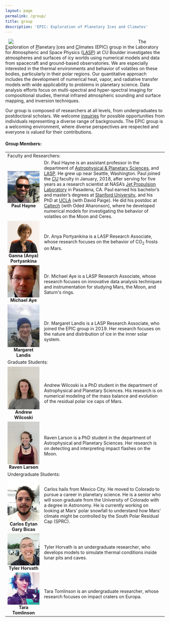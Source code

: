 ```yaml
---
layout: page
permalink: /group/
title: group
description: 'EPIC: Exploration of Planetary Ices and Climates'
---
```

<p><img src="../assets/img/epic-group.jpg" width="400" style="padding: 0 10px; float: left;" align="left"></p>
<p>
The <u>E</u>xploration of <u>P</u>lanetary <u>I</u>ces and <u>C</u>limates
(EPIC) group in the Laboratory for Atmospheric and Space Physics
(<a href="https://lasp.colorado.edu" target="\_">LASP</a>)
at CU Boulder investigates the atmospheres and surfaces of icy
worlds using numerical models and data from spacecraft and ground-based
observatories. We are especially interested in the thermal environments and
behavior of volatiles on these bodies, particularly in their polar regions.
Our quantitative approach includes the development of numerical heat, vapor,
and radiative transfer models with wide applicability to problems in planetary
science. Data analysis efforts focus on multi-spectral and hyper-spectral
imaging for compositional studies, thermal infrared atmospheric sounding and
surface mapping, and inversion techniques.
</p>

<p>
Our group is composed of researchers at all levels, from undergraduates to
postdoctoral scholars. We welcome <a href="mailto:Paul.Hayne@Colorado.edu">
inquiries</a> for possible opportunities from
individuals representing a diverse range of backgrounds. The EPIC group is a
welcoming environment, where diverse perspectives are respected and everyone is
valued for their contributions.
</p>

<h4>Group Members:</h4>

<table border="0" cellspacing="0" cellpadding="0">
<tr><td colspan="2">Faculty and Researchers:</td></tr>
<tr>
  <td><div align="center"><img src="../assets/img/paul.jpg" align="left" width="150"><b>Paul Hayne</b></div></td>
  <td>Dr. Paul Hayne is an assistant professor in the department of <a href="https://colorado.edu/aps" target="\_blank">Astrophysical & Planetary Sciences</a>, and <a href="https://lasp.colorado.edu" target="\_blank">LASP</a>. He grew up near Seattle, Washington. Paul joined the <a href="https://colorado.edu" target="\_blank">CU</a> faculty in January, 2018, after serving for five years as a research scientist at NASA’s <a href="https://jpl.nasa.gov" target="\_blank">Jet Propulsion Laboratory</a> in Pasadena, CA. Paul earned his bachelor’s and master’s degrees at <a href="https://earth.stanford.edu/geophysics" target="\_blank">Stanford University</a>, and his PhD at <a href="https://epss.ucla.edu/research-areas/planetary-science/" target="\_blank">UCLA</a> (with David Paige). He did his postdoc at <a href="http://web.gps.caltech.edu/options/planetary/" target="\_blank">Caltech</a> (with Oded Aharonson), where he developed numerical models for investigating the behavior of volatiles on the Moon and Ceres.</td>
</tr>
<tr>
  <td><div align="center"><img src="../assets/img/anya.png" align="left" width="150"><b>Ganna (Anya) Portyankina</b></div></td>
  <td>Dr. Anya Portyankina is a LASP Research Associate, whose research focuses on the behavior of CO<sub>2</sub> frosts on Mars.</td>
</tr>
<tr>
  <td><div align="center"><img src="../assets/img/michael.jpg" align="left" width="150"><b>Michael Aye</b></div></td>
  <td>Dr. Michael Aye is a LASP Research Associate, whose research focuses on innovative data analysis techniques and instrumentation for studying Mars, the Moon, and Saturn's rings.</td>
</tr>
<tr>
  <td><div align="center"><img src="../assets/img/margaret.jpg" align="left" width="150"><b>Margaret Landis</b></div></td>
  <td>Dr. Margaret Landis is a LASP Research Associate, who joined the EPIC group in 2019. Her research focuses on the nature and distribution of ice in the inner solar system.</td>
</tr>
<tr><td colspan="2">Graduate Students:</td></tr>
<tr>
  <td><div align="center"><img src="../assets/img/andrew.jpg" align="left" width="150"><b>Andrew Wilcoski</b></div></td>
  <td>Andrew Wilcoski is a PhD student in the department of Astrophysical and Planetary Sciences. His research is on numerical modeling of the mass balance and evolution of the residual polar ice caps of Mars.</td>
</tr>
<tr>
  <td><div align="center"><img src="../assets/img/raven.jpg" align="left" width="150"><b>Raven Larson</b></div></td>
  <td>Raven Larson is a PhD student in the department of Astrophysical and Planetary Sciences. Her research is on detecting and interpreting impact flashes on the Moon.</td>
</tr>
<tr><td colspan="2">Undergraduate Students:</td></tr>
<tr>
  <td><div align="center"><img src="../assets/img/carlos.jpg" align="left" width="150"><b>Carlos Eytan Gary Bicas</b></div></td>
  <td>Carlos hails from Mexico City. He moved to Colorado to pursue a career in planetary science. He is a senior who will soon graduate from the University of Colorado with a degree in Astronomy. He is currently working on looking at Mars’ polar snowfall to understand how Mars’ climate might be controlled by the South Polar Residual Cap (SPRC).</td>
</tr>
<tr>
  <td><div align="center"><img src="../assets/img/tyler.jpg" align="left" width="150"><b>Tyler Horvath</b></div></td>
  <td>Tyler Horvath is an undergraduate researcher, who develops models to simulate thermal conditions inside lunar pits and caves.</td>
</tr>
<tr>
  <td><div align="center"><img src="../assets/img/tara.jpg" align="left" width="150"><b>Tara Tomlinson</b></div></td>
  <td>Tara Tomlinson is an undergraduate researcher, whose research focuses on impact craters on Europa.</td>
</tr>
</table>
